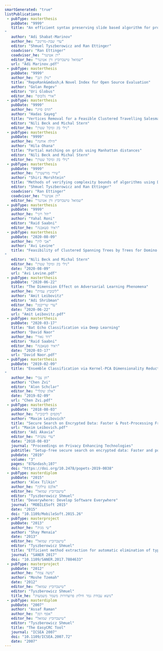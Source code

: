 ```yaml
---
smartGenerated: "true"
listPublications:
 - pubType: masterthesis
   pubDate: "9999"
   title: "An efficient syntax preserving slide based algorithm for program slicing
"
   author: "Adi Shabat-Marinov"
   author_he: "עדי שבת-מרינוב"
   editor: "Shmuel Tyszberowicz and Ran Ettinger"
   coadvisor: "Ran Ettinger"
   coadvisor_he: "רן אטינגר"
   editor_he: "שמואל טישברוביץ ורן אטינגר"
   url: "Adi Marinov.pdf"
 - pubType: masterthesis
   pubDate: "9999"
   author_he: "גולן רגב"
   title: "RepoRank&mdash;A Novel Index for Open Source Evaluation"
   author: "Golan Regev"
   editor: "Uri Globus"
   editor_he: "אורי גלובוס"
 - pubType: masterthesis
   pubDate: "9999"
   author_he: "הדס סייג"
   author: "Hadas Sayeg"
   title: "Vertices Removal for a Feasible Clustered Travelling Salesman Problem"
   editor: "Nili Beck and Michal Stern"
   editor_he: "נילי בק ומיכל שטרן"
 - pubType: masterthesis
   pubDate: "9999"
   author_he: "הילה אוחנה"
   author: "Hila Ohana"
   title: "Partial matching on grids using Manhattan distances"
   editor: "Nili Beck and Michal Stern"
   editor_he: "נילי בק ומיכל שטרן"
 - pubType: masterthesis
   pubDate: "9999"
   author_he: "שירי מורשטיין"
   author: "Shiri Morshtein"
   title: "Methods of verifying complexity bounds of algorithms using Dafny"
   editor: "Shmuel Tyszberowicz and Ran Ettinger"
   coadvisor: "Ran Ettinger"
   coadvisor_he: "רן אטינגר"
   editor_he: "שמואל טישברוביץ ורן אטינגר"
 - pubType: masterthesis
   pubDate: "9999"
   author_he: "יהל רוני"
   author: "Yahal Roni"
   editor: "Raid Saabni"
   editor_he: "ראיד סעאבנה"
 - pubType: masterthesis
   pubDate: "2020-08-09"
   author_he: "אבי לוין"
   author: "Avi Levine"
   title: "Feasibility of Clustered Spanning Trees by Trees for Domino Intersection Graphs
"
   editor: "Nili Beck and Michal Stern"
   editor_he: "נילי בק ומיכל שטרן"
   date: "2020-08-09"
   url: "Avi Levine.pdf"
 - pubType: masterthesis
   pubDate: "2020-06-22"
   title: "The Dimension Effect on Adversarial Learning Phenomena"
   author_he: "ליבוביץ עמית"
   author: "Amit Leibovitz"
   editor: "Adi Shribman"
   editor_he: "עדי שרייבמן"
   date: "2020-06-22"
   url: "Amit Leibovitz.pdf"
 - pubType: masterthesis
   pubDate: "2020-03-17"
   title: "Bat Echo Classification via Deep Learning"
   author: "David Naor"
   author_he: "דוד נאור"
   editor: "Raid Saabni"
   editor_he: "ראיד סעאבנה"
   date: "2020-03-17"
   url: "David Naor.pdf"
 - pubType: masterthesis
   pubDate: "2019-02-09"
   title: "Ensemble Classification via Kernel-PCA Dimensionality Reduction
"
   author_he: "חן צבי"
   author: "Chen Zvi"
   editor: "Alon Schclar"
   editor_he: "אלון שקלר"
   date: "2019-02-09"
   url: "Chen Zvi.pdf"
 - pubType: masterthesis
   pubDate: "2018-08-03"
   author_he: "מקסים לייבוביץ"
   author: "Maxim Leibovich"
   title: "Secure Search on Encrypted Data: Faster & Post-Processing Free"
   url: "Maxim Leibovich.pdf"
   editor: "Adi Akavia"
   editor_he: "עדי עקביה"
   date: "2018-08-03"
   journal: "Proceedings on Privacy Enhancing Technologies"
   pubtitle: "Setup-free secure search on encrypted data: Faster and post-processing free"
   pubdate: "2019"
   volume: "3"
   pages: "87&ndash;107"
   doi: "https://doi.org/10.2478/popets-2019-0038"
 - pubType: masterdiplom
   pubDate: "2015"
   author: "Alex Tilkin"
   author_he: "אלכס טילקין"
   editor_he: "טישברוביץ שמואל"
   editor: "Tyszberowicz Shmuel"
   title: "Deverywhere: Develop Software Everywhere"
   journal: "MOBILESoft 2015"
   date: "2015"
   doi: "10.1109/MobileSoft.2015.26"
 - pubType: masterproject
   pubDate: "2013"
   author_he: "שי מניה"
   author: "Shay Menaia"
   date: "2013"
   editor_he: "טישברוביץ שמואל"
   editor: "Tyszberowicz Shmuel"
   title: "Efficient method extraction for automatic elimination of type-3 clones"
   journal: "SANER 2017"
   doi: "10.1109/SANER.2017.7884633"
 - pubType: masterproject
   pubDate: "2012"
   author_he: "משה צמח"
   author: "Moshe Tzemah"
   date: "2012"
   editor_he: "טישברוביץ שמואל"
   editor: "Tyszberowicz Shmuel"
   title_he: "נושא עבודת גמר חילוץ פרוצדורות משמר משמעות"
 - pubType: masterdiplom
   pubDate: "2007"
   author: "Assaf Raman"
   author_he: "אסף רמן"
   editor_he: "טישברוביץ שמואל"
   editor: "Tyszberowicz Shmuel"
   title: "The EasyCRC Tool"
   journal: "ICSEA 2007"
   doi: "10.1109/ICSEA.2007.72"
   date: "2007"
---
```

